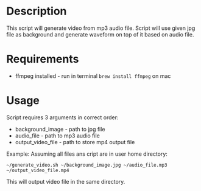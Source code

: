 # Description 
This script will generate video from mp3 audio file. Script will use given jpg file as background and generate waveform on top of it based on audio file.

# Requirements
- ffmpeg installed - run in terminal `brew install ffmpeg` on mac

# Usage
Script requires 3 arguments in correct order:
- background_image - path to jpg file
- audio_file - path to mp3 audio file
- output_video_file - path to store mp4 output file

Example:
Assuming all files ans cript are in user home directory:
```
~/generate_video.sh ~/background_image.jpg ~/audio_file.mp3 ~/output_video_file.mp4
```
This will output video file in the same directory.
